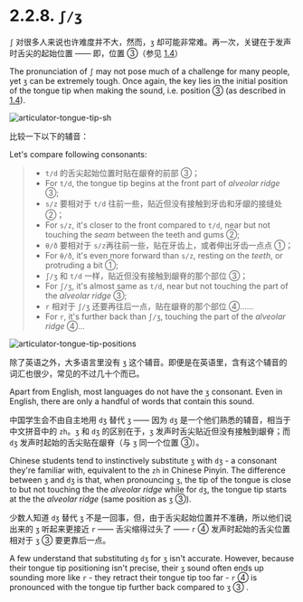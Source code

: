 # 2.2.8. `ʃ/ʒ`

`ʃ` 对很多人来说也许难度并不大，然而，`ʒ` 却可能非常难。再一次，关键在于发声时舌尖的起始位置 —— 即，位置 ③（参见 [1.4](1.4-articulators)）

The pronunciation of `ʃ` may not pose much of a challenge for many people, yet `ʒ` can be extremely tough. Once again, the key lies in the initial position of the tongue tip when making the sound, i.e. position ③ (as described in [1.4](1.4-articulators)).

![articulator-tongue-tip-sh](/images/articulator-tongue-tip-sh.svg)

比较一下以下的辅音：

Let's compare following consonants:

> * `t/d` 的舌尖起始位置时贴在龈脊的前部 ③；
> * For `t/d`, the tongue tip begins at the front part of *alveolar ridge* ③;
> * `s/z` 要相对于 `t/d` 往前一些，贴近但没有接触到牙齿和牙龈的接缝处 ②；
> * For `s/z`, it's closer to the front compared to `t/d`, near but not touching the *seam* between the teeth and gums ②;
> * `θ/ð` 要相对于 `s/z`再往前一些，贴在牙齿上，或者伸出牙齿一点点 ①；
> * For `θ/ð`, it's even more forward than `s/z`, resting on the *teeth*, or protruding a bit ①;
> * `ʃ/ʒ` 和 `t/d` 一样，贴近但没有接触到龈脊的那个部位 ③；
> * For `ʃ/ʒ`, it's almost same as `t/d`, near but not touching the part of the *alveolar ridge* ③;
> * `r` 相对于 `ʃ/ʒ` 还要再往后一点，贴在龈脊的那个部位 ④……
> * For `r`, it's further back than `ʃ/ʒ`, touching the part of the *alveolar ridge* ④...

![articulator-tongue-tip-positions](/images/articulator-tongue-tip-positions.svg)

除了英语之外，大多语言里没有 `ʒ` 这个辅音。即便是在英语里，含有这个辅音的词汇也很少，常见的不过几十个而已。

Apart from English, most languages do not have the `ʒ` consonant. Even in English, there are only a handful of words that contain this sound.

中国学生会不由自主地用 `dʒ` 替代 `ʒ` —— 因为 `dʒ` 是一个他们熟悉的辅音，相当于中文拼音中的 `zh`。`ʒ` 和 `dʒ` 的区别在于，`ʒ` 发声时舌尖贴近但没有接触到龈脊；而 `dʒ` 发声时起始的舌尖贴在龈脊（与 `ʒ` 同一个位置 ③）。

Chinese students tend to instinctively substitute `ʒ` with `dʒ` - a consonant they're familiar with, equivalent to the `zh` in Chinese Pinyin. The difference between `ʒ` and `dʒ` is that, when pronouncing `ʒ`, the tip of the tongue is close to but not touching the the *alveolar ridge* while for `dʒ`, the tongue tip starts at the the *alveolar ridge* (same position as `ʒ` ③).

少数人知道  `dʒ` 替代 `ʒ` 不是一回事，但，由于舌尖起始位置并不准确，所以他们说出来的 `ʒ` 听起来更接近 `r` —— 舌尖缩得过头了 —— `r` ④ 发声时起始的舌尖位置相对于 `ʒ` ③ 要更靠后一点。

A few understand that substituting `dʒ` for `ʒ` isn't accurate. However, because their tongue tip positioning isn't precise, their `ʒ` sound often ends up sounding more like `r` - they retract their tongue tip too far - `r` ④ is pronounced with the tongue tip further back compared to `ʒ` ③ .
